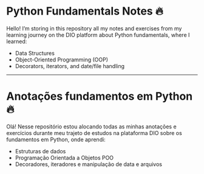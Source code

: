 # Python Fundamentals Notes 🔥
Hello! I’m storing in this repository all my notes and exercises from my learning journey on the DIO platform about Python fundamentals, where I learned:
- Data Structures
- Object-Oriented Programming (OOP)
- Decorators, iterators, and date/file handling
________________________________________________________________________________________________________________________________________________________
# Anotações fundamentos em Python 🔥
Olá! Nesse repositório estou alocando todas as minhas anotações e exercícios durante meu trajeto de estudos na plataforma DIO sobre os fundamentos em Python, onde aprendi:
- Estruturas de dados
- Programação Orientada a Objetos POO
- Decoradores, iteradores e manipulação de data e arquivos
